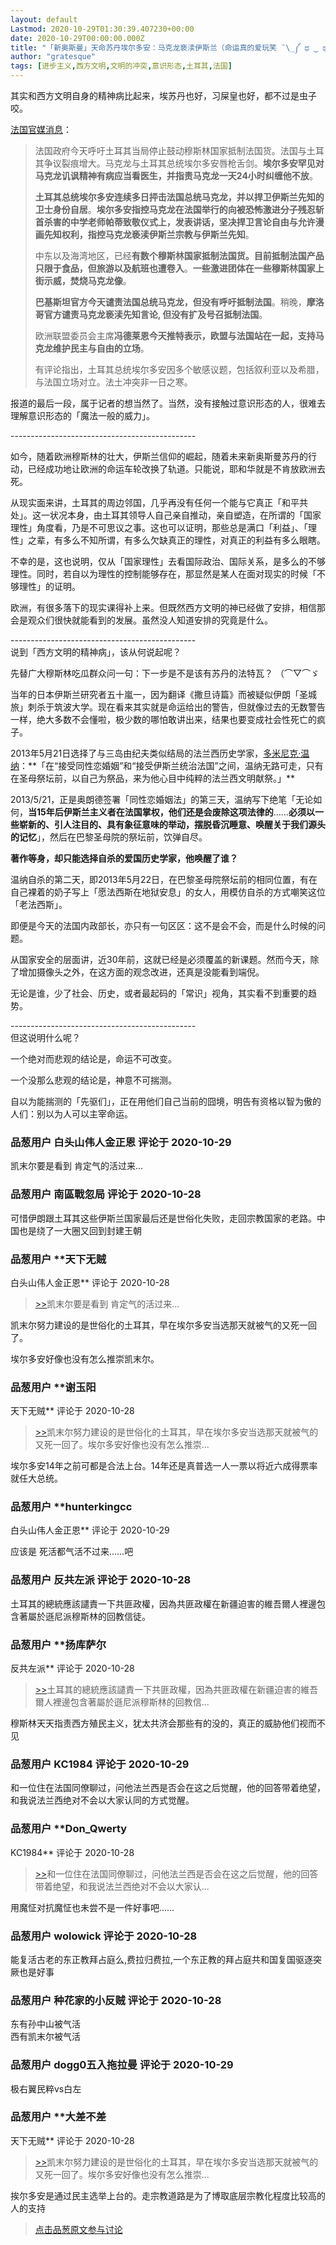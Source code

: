 ```yaml
---
layout: default
Lastmod: 2020-10-29T01:30:39.407230+00:00
date: 2020-10-29T00:00:00.000Z
title: "「新奥斯曼」天命苏丹埃尔多安：马克龙亵渎伊斯兰（命运真的爱玩笑 ¯\_༼ ಥ ‿ ಥ ༽_/¯）"
author: "gratesque"
tags: [进步主义,西方文明,文明的冲突,意识形态,土耳其,法国]
---
```


其实和西方文明自身的精神病比起来，埃苏丹也好，习屎皇也好，都不过是虫子咬。  
  
[法国官媒消息]( "https://www.rfi.fr/cn/%E6%B3%95%E5%9B%BD/20201026-%E6%B3%95%E5%9B%BD%E6%95%A6%E4%BF%83%E5%9C%9F%E8%80%B3%E5%85%B6%E5%81%9C%E6%AD%A2%E9%BC%93%E5%8A%A8%E6%8A%B5%E5%88%B6%E6%B3%95%E5%9B%BD-%E6%91%A9%E6%B4%9B%E5%93%A5%E5%8A%A0%E5%85%A5%E6%89%B9%E6%B3%95-%E6%AC%A7%E7%9B%9F%E6%8C%BA%E9%A9%AC%E5%85%8B%E9%BE%99")：  

> 法国政府今天呼吁土耳其当局停止鼓动穆斯林国家抵制法国货。法国与土耳其争议裂痕增大。马克龙与土耳其总统埃尔多安唇枪舌剑。**埃尔多安罕见对马克龙讥讽精神有病应当看医生，并指责马克龙一天24小时纠缠他不放**。  
>   
> **土耳其总统埃尔多安连续多日抨击法国总统马克龙，并以捍卫伊斯兰先知的卫士身份自居**。**埃尔多安指控马克龙在法国举行的向被恐怖激进分子残忍斩首杀害的中学老师帕蒂致敬仪式上，发表讲话，坚决捍卫言论自由与允许漫画先知权利，指控马克龙亵渎伊斯兰宗教与伊斯兰先知**。  
>   
> 中东以及海湾地区，已经**有数个穆斯林国家抵制法国货。目前抵制法国产品只限于食品，但旅游以及航班也遭卷入**。**一些激进团体在一些穆斯林国家上街示威，焚烧马克龙像**。  
>   
> **巴基斯坦官方今天谴责法国总统马克龙，但没有呼吁抵制法国**。稍晚，**摩洛哥官方谴责马克龙亵渎先知言论, 但没有扩及号召抵制法国**。  
>   
> 欧洲联盟委员会主席**冯德莱恩今天推特表示，欧盟与法国站在一起，支持马克龙维护民主与自由的立场**。  
>   
> 有评论指出，土耳其总统埃尔多安因多个敏感议题，包括叙利亚以及希腊，与法国立场对立。法土冲突非一日之寒。

  
报道的最后一段，属于记者的想当然了。当然，没有接触过意识形态的人，很难去理解意识形态的「魔法一般的威力」。  
  
\----------------------------------------------  
  
如今，随着欧洲穆斯林的壮大，伊斯兰信仰的崛起，随着未来新奥斯曼苏丹的行动，已经成功地让欧洲的命运车轮改换了轨道。只能说，耶和华就是不肯放欧洲去死。  
  
从现实面来讲，土耳其的周边邻国，几乎再没有任何一个能与它真正「和平共处」。这一状况本身，由土耳其领导人自己亲自推动，亲自塑造，在所谓的「国家理性」角度看，乃是不可思议之事。这也可以证明，那些总是满口「利益」、「理性」之辈，有多么不知所谓，有多么欠缺真正的理性，对真正的利益有多么眼瞎。  
  
不幸的是，这也说明，仅从「国家理性」去看国际政治、国际关系，是多么的不够理性。同时，若自以为理性的控制能够存在，那显然是某人在面对现实的时候「不够理性」的证明。  
  
欧洲，有很多落下的现实课得补上来。但既然西方文明的神已经做了安排，相信那会是观众们很快就能看到的发展。虽然没人知道安排的究竟是什么。  
  
\----------------------------------------------  
说到「西方文明的精神病」，该从何说起呢？  
  
先替广大穆斯林吃瓜群众问一句：下一步是不是该有苏丹的法特瓦？ （⌒▽⌒ゞ  
  
当年的日本伊斯兰研究者五十嵐一，因为翻译《撒旦诗篇》而被疑似伊朗「圣城旅」刺杀于筑波大学。现在看来其实就是命运给出的警告，但就像过去的无数警告一样，绝大多数不会懂啦，极少数的哪怕敢讲出来，结果也要变成社会性死亡的疯子。  
  
2013年5月21日选择了与三岛由纪夫类似结局的法兰西历史学家，[多米尼克·温纳]( "https://www.rfi.fr/cn/%E6%B3%95%E5%9B%BD/20130524-%E5%A4%9A%E7%B1%B3%E5%B0%BC%E5%85%8B%E2%80%A2%E6%B8%A9%E7%BA%B3%EF%BC%9A%E5%9C%A8%E5%B7%B4%E9%BB%8E%E5%9C%A3%E6%AF%8D%E9%99%A2%E9%A5%AE%E5%BC%B9%E8%87%AA%E5%B0%BD%E7%9A%84%E5%8E%86%E5%8F%B2%E5%AD%A6%E5%AE%B6")：**「在“接受同性恋婚姻”和“接受伊斯兰统治法国”之间，温纳无路可走，只有在圣母祭坛前，以自己为祭品，来为他心目中纯粹的法兰西文明献祭。」**  
  
2013/5/21，正是奥朗德签署「同性恋婚姻法」的第三天，温纳写下绝笔「无论如何，**当15年后伊斯兰主义者在法国掌权，他们还是会废除这项法律的**……**必须以一些崭新的、引人注目的、具有象征意味的举动，摆脱昏沉睡意、唤醒关于我们源头的记忆**」，然后在巴黎圣母院的祭坛前，饮弹自尽。  
  
**著作等身，却只能选择自杀的爱国历史学家，他唤醒了谁？**  
  
温纳自杀的第二天，即2013年5月22日，在巴黎圣母院祭坛前的相同位置，有在自己裸着的奶子写上「愿法西斯在地狱安息」的女人，用模仿自杀的方式嘲笑这位「老法西斯」。  
  
即便是今天的法国内政部长，亦只有一句区区：这不是会不会，而是什么时候的问题。  
  
从国家安全的层面讲，近30年前，这就已经是必须覆盖的新课题。然而今天，除了增加摄像头之外，在这方面的观念改进，还真是没能看到端倪。  
  
无论是谁，少了社会、历史，或者最起码的「常识」视角，其实看不到重要的趋势。  
  
\----------------------------------------------  
但这说明什么呢？  
  
一个绝对而悲观的结论是，命运不可改变。  
  
一个没那么悲观的结论是，神意不可揣测。  
  
自以为能揣测的「先驱们」，正在用他们自己当前的囧境，明告有资格以智为傲的人们：别以为人可以主宰命运。

            
### 品葱用户 **白头山伟人金正恩** 评论于 2020-10-29
        
凯末尔要是看到 肯定气的活过来...
        


            
### 品葱用户 **南區戰忽局** 评论于 2020-10-28
        
可惜伊朗跟土耳其这些伊斯兰国家最后还是世俗化失败，走回宗教国家的老路。中国也是绕了一大圈又回到封建王朝
        


            
### 品葱用户 **天下无贼 
白头山伟人金正恩** 评论于 2020-10-28
        
> [\>>]( "/article/item_id-526825#")凯末尔要是看到 肯定气的活过来...

  
  
凯末尔努力建设的是世俗化的土耳其，早在埃尔多安当选那天就被气的又死一回了。  
  
埃尔多安好像也没有怎么推崇凯末尔。
        


            
### 品葱用户 **谢玉阳 
天下无贼** 评论于 2020-10-28
        
> [\>>]( "/article/item_id-526833#")凯末尔努力建设的是世俗化的土耳其，早在埃尔多安当选那天就被气的又死一回了。埃尔多安好像也没有怎么推崇...

  
  
埃尔多安14年之前可都是合法上台。14年还是真普选一人一票以将近六成得票率就任大总统。
        


            
### 品葱用户 **hunterkingcc 
白头山伟人金正恩** 评论于 2020-10-29
        
应该是 死活都气活不过来......吧
        


            
### 品葱用户 **反共左派** 评论于 2020-10-28
        
土耳其的總統應該譴責一下共匪政權，因為共匪政權在新疆迫害的維吾爾人裡邊包含著屬於遜尼派穆斯林的回教信徒。
        


            
### 品葱用户 **扬库萨尔 
反共左派** 评论于 2020-10-28
        
> [\>>]( "/article/item_id-526918#")土耳其的總統應該譴責一下共匪政權，因為共匪政權在新疆迫害的維吾爾人裡邊包含著屬於遜尼派穆斯林的回教信...

  
穆斯林天天指责西方殖民主义，犹太共济会那些有的没的，真正的威胁他们视而不见
        


            
### 品葱用户 **KC1984** 评论于 2020-10-29
        
和一位住在法国同僚聊过，问他法兰西是否会在这之后觉醒，他的回答带着绝望，和我说法兰西绝对不会以大家认同的方式觉醒。
        


            
### 品葱用户 **Don_Qwerty 
KC1984** 评论于 2020-10-28
        
> [\>>]( "/article/item_id-526929#")和一位住在法国同僚聊过，问他法兰西是否会在这之后觉醒，他的回答带着绝望，和我说法兰西绝对不会以大家认...

  
  
用魔怔对抗魔怔也未尝不是一件好事吧……
        


            
### 品葱用户 **wolowick** 评论于 2020-10-28
        
能复活古老的东正教拜占庭么,费拉归费拉,一个东正教的拜占庭共和国复国驱逐突厥也是好事
        


            
### 品葱用户 **种花家的小反贼** 评论于 2020-10-28
        
东有孙中山被气活  
西有凯末尔被气活
        


            
### 品葱用户 **dogg0五入拖拉曼** 评论于 2020-10-29
        
极右翼民粹vs白左
        


            
### 品葱用户 **大差不差 
天下无贼** 评论于 2020-10-28
        
> [\>>]( "/article/item_id-526833#")凯末尔努力建设的是世俗化的土耳其，早在埃尔多安当选那天就被气的又死一回了。埃尔多安好像也没有怎么推崇...

挨尔多安是通过民主选举上台的。走宗教道路是为了博取底层宗教化程度比较高的人的支持
        






> [点击品葱原文参与讨论](https://pincong.rocks/article/25592)

